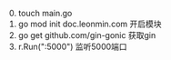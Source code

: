 00. touch main.go
01. go mod init doc.leonmin.com 开启模块
02. go get github.com/gin-gonic 获取gin
03. r.Run(":5000") 监听5000端口